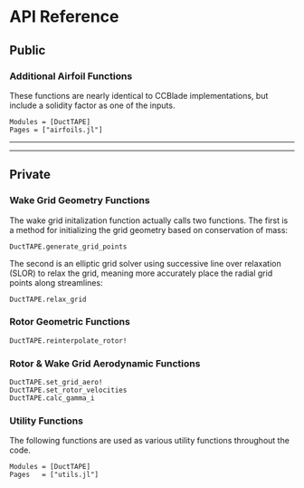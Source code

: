 # API Reference

## Public

### Additional Airfoil Functions
These functions are nearly identical to CCBlade implementations, but include a solidity factor as one of the inputs.

```@autodocs
Modules = [DuctTAPE]
Pages = ["airfoils.jl"]
```

---

---

## Private

### Wake Grid Geometry Functions

The wake grid initalization function actually calls two functions. The first is a method for initializing the grid geometry based on conservation of mass:

```@docs
DuctTAPE.generate_grid_points
```

The second is an elliptic grid solver using successive line over relaxation (SLOR) to relax the grid, meaning more accurately place the radial grid points along streamlines:

```@docs
DuctTAPE.relax_grid
```

### Rotor Geometric Functions
```@docs
DuctTAPE.reinterpolate_rotor!
```

### Rotor & Wake Grid Aerodynamic Functions
```@docs
DuctTAPE.set_grid_aero!
DuctTAPE.set_rotor_velocities
DuctTAPE.calc_gamma_i
```

### Utility Functions

The following functions are used as various utility functions throughout the code.

```@autodocs
Modules = [DuctTAPE]
Pages   = ["utils.jl"]
```
